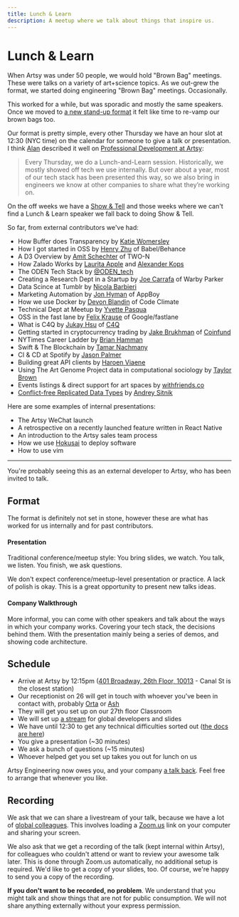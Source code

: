 ```yaml
---
title: Lunch & Learn
description: A meetup where we talk about things that inspire us.
---
```


# Lunch & Learn

When Artsy was under 50 people, we would hold "Brown Bag" meetings. These were
talks on a variety of art+science topics. As we out-grew the format, we started
doing engineering "Brown Bag" meetings. Occasionally.

This worked for a while, but was sporadic and mostly the same speakers. Once we
moved to [a new stand-up format][standup_post] it felt like time to re-vamp our
brown bags too.

[standup_post]: https://artsy.github.io/blog/2015/03/23/artsy-technology-stack-2015/

Our format is pretty simple, every other Thursday we have an hour slot at 12:30
(NYC time) on the calendar for someone to give a talk or presentation. I think
[Alan][alan] described it well on [Professional Development at
Artsy][alan_post]:

[alan]: https://twitter.com/alanjay1/
[alan_post]: https://artsy.github.io/blog/2016/09/22/professional-development-at-artsy-engineering/

> Every Thursday, we do a Lunch-and-Learn session. Historically, we mostly
> showed off tech we use internally. But over about a year, most of our tech
> stack has been presented this way, so we also bring in engineers we know at
> other companies to share what they’re working on.

On the off weeks we have a [Show & Tell](show-and-tell.md) and those weeks where
we can't find a Lunch & Learn speaker we fall back to doing Show & Tell.

So far, from external contributors we've had:

- How Buffer does Transparency by [Katie Womersley](https://twitter.com/‪katie_wormers‬)
- How I got started in OSS by [Henry Zhu](https://twitter.com/‪left_pad) of Babel/Behance
- A D3 Overview by [Amit Schechter](https://twitter.com/‪meetamit‬) of TWO-N
- How Zalado Works by [Laurita Apple](https://twitter.com/‪LauritaApplez‬) and
  [Alexander Kops](https://twitter.com/‪koze‬)
- The ODEN Tech Stack by [@ODEN_tech](https://twitter.com/‪ODEN_tech)
- Creating a Research Dept in a Startup by [Joe Carrafa](https://twitter.com/‪joetastic‬) of Warby Parker
- Data Scince at Tumblr by [Nicola Barbieri](https://twitter.com/nicola_barbieri)
- Marketing Automation by [Jon Hyman](https://twitter.com/jon_hyman) of AppBoy
- How we use Docker by [Devon Blandin](https://devon.io/) of Code Climate
- Technical Dept at Meetup by [Yvette Pasqua](https://twitter.com/lolarobot‬)
- OSS in the fast lane by [Felix Krause](https://twitter.com/krausefx‬) of Google/fastlane
- What is C4Q by [Jukay Hsu](https://twitter.com/JukayHsu‬) of [C4Q](http://www.c4q.nyc)
- Getting started in cryptocurrency trading by [Jake Brukhman](https://twitter.com/jbrukh?lang=en) of
  [Coinfund](https://coinfund.io)
- NYTimes Career Ladder by [Brian Hamman](https://twitter.com/hamman)
- Swift & The Blockchain by [Tamar Nachmany](https://twitter.com/tamarshmallows)
- CI & CD at Spotify by [Jason Palmer](https://twitter.com/palmerj3)
- Building great API clients by [Haroen Viaene](https://haroen.me)
- Using The Art Genome Project data in computational sociology by [Taylor Brown](https://www.taylorwhittenbrown.com)
- Events listings & direct support for art spaces by [withfriends.co](withfriends.co)
- [Conflict-free Replicated Data Types](https://en.wikipedia.org/wiki/Conflict-free_replicated_data_type) by
  [Andrey Sitnik](https://twitter.com/sitnikcode)

Here are some examples of internal presentations:

- The Artsy WeChat launch
- A retrospective on a recently launched feature written in React Native
- An introduction to the Artsy sales team process
- How we use [Hokusai](https://github.com/artsy/hokusai) to deploy software
- How to use vim

---

You're probably seeing this as an external developer to Artsy, who has been
invited to talk.

## Format

The format is definitely not set in stone, however these are what has worked for
us internally and for past contributors.

#### Presentation

Traditional conference/meetup style: You bring slides, we watch. You talk, we
listen. You finish, we ask questions.

We don't expect conference/meetup-level presentation or practice. A lack of
polish is okay. This is a great opportunity to present new talks ideas.

#### Company Walkthrough

More informal, you can come with other speakers and talk about the ways in which
your company works. Covering your tech stack, the decisions behind them. With
the presentation mainly being a series of demos, and showing code architecture.

## Schedule

- Arrive at Artsy by 12:15pm ([401 Broadway, 26th Floor, 10013][401] - Canal St
  is the closest station)
- Our receptionist on 26 will get in touch with whoever you've been in contact
  with, probably [Orta][] or [Ash][]
- They will get you set up on our 27th floor Classroom
- We will set up [a stream](#recording) for global developers and slides
- We have until 12:30 to get any technical difficulties sorted out ([the docs
  are here][trouble])
- You give a presentation (~30 minutes)
- We ask a bunch of questions (~15 minutes)
- Whoever helped get you set up takes you out for lunch on us

Artsy Engineering now owes you, and your company [a talk back][ash_talk]. Feel
free to arrange that whenever you like.

[ash_talk]: https://speakerdeck.com/ashfurrow/teaching-and-learning-1

## Recording

We ask that we can share a livestream of your talk, because we have a lot of
[global colleagues][global_post]. This involves loading a [Zoom.us][] link on
your computer and sharing your screen.

[global_post]: https://www.artsy.net/article/eloy-duran-going-global-5-tips-to-make-remote-work

We also ask that we get a recording of the talk (kept internal within Artsy),
for colleagues who couldn't attend or want to review your awesome talk later.
This is done through Zoom.us automatically, no additional setup is required.
We'd like to get a copy of your slides, too. Of course, we're happy to send you
a copy of the recording.

**If you don't want to be recorded, no problem**. We understand that you might
talk and show things that are not for public consumption. We will not share
anything externally without your express permission.

[orta]: https://github.com/orta
[ash]: https://github.com/ashfurrow
[401]: https://www.google.com/maps/place/401+Broadway/@40.718958,-74.0049492,17z/data=!3m1!4b1!4m5!3m4!1s0x89c2598a7196824f:0xddf53435afbdd5b9!8m2!3d40.718954!4d-74.0027552
[trouble]: https://github.com/artsy/README/blob/master/playbooks/running-lunch-and-learn.md#troubleshooting
[zoom.us]: https://zoom.us
